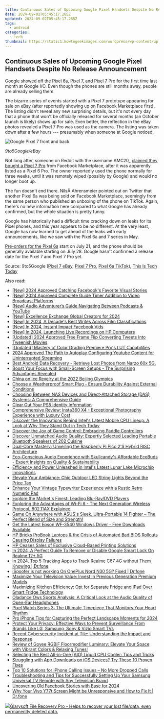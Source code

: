 ```yaml
---
title: Continuous Sales of Upcoming Google Pixel Handsets Despite No Release Announcement
date: 2024-09-01T05:45:17.265Z
updated: 2024-09-02T05:45:17.265Z
tags:
  - android
categories:
  - tech
thumbnail: https://static1.howtogeekimages.com/wordpress/wp-content/uploads/2022/06/Pixel-7-featured-image.jpg
---
```


## Continuous Sales of Upcoming Google Pixel Handsets Despite No Release Announcement

[Google showed off the Pixel 6a, Pixel 7, and Pixel 7 Pro](https://iphone-transfer.techidaily.com/in-2024-5-ways-to-transfer-music-from-apple-iphone-6-plus-to-android-drfone-by-drfone-transfer-from-ios/) for the first time last month at Google I/O. Even though the phones are still months away, people are already selling them.

 The bizarre series of events started with a Pixel 7 prototype appearing for sale on eBay (after reportedly showing up on Facebook Marketplace first). The listing didn't reveal any new surprising details, but it's not every day that a phone that won't be officially released for several months (an October launch is likely) shows up for sale. Even better, the reflection in the eBay photos revealed a Pixel 7 Pro was used as the camera. The listing was taken down after a few hours --- presumably when someone at Google noticed.

![Google Pixel 7 front and back](https://static1.howtogeekimages.com/wordpress/wp-content/uploads/2022/06/download.jpg) 

_9to5Google/eBay_

 Not long after, someone on Reddit with the username AMC20\_ [claimed they bought a Pixel 7 Pro](https://www.reddit.com/r/GooglePixel/comments/v1wl46/i%5Fbought%5Fone%5Fof%5Fthe%5Fgoogle%5F7%5Fpro%5Fprototypes/) from Facebook Marketplace, after it was apparently listed as a Pixel 6 Pro. The owner reportedly used the phone normally for three weeks, until it was remotely wiped (possibly by Google) and would no longer boot up.

 The fun doesn't end there. NilsÂ Ahrensmeier pointed out on Twitter that another Pixel 6a was being sold on Facebook Marketplace, seemingly from the same person who published an unboxing of the phone on TikTok. Again, there's no new information here compared to what Google has already confirmed, but the whole situation is pretty funny.

 Google has historically had a difficult time cracking down on leaks for its Pixel phones, and this year appears to be no different. At the very least, Google has now learned to get ahead of the leaks with early announcements, like we saw with the Pixel 6a and 7 series in May.

[Pre-orders for the Pixel 6a](https://store.google.com/product/pixel%5F6a?hl=en-US) start on July 21, and the phone should be generally available starting on July 28\. Google hasn't confirmed a release date for the Pixel 7 and Pixel 7 Pro yet.

 Source: 9to5Google ([Pixel 7 eBay](https://9to5google.com/2022/05/30/pixel-7-ebay-prototype/), [Pixel 7 Pro](https://9to5google.com/2022/06/01/someone-used-the-pixel-7-pro-for-three-weeks-without-realizing-it/), [Pixel 6a TikTok](https://9to5google.com/2022/06/03/google-pixel-6a-unboxing/)), [This Is Tech Today](https://twitter.com/thisistechtoday/status/1531380976412069888)

<ins class="adsbygoogle"
     style="display:block"
     data-ad-format="autorelaxed"
     data-ad-client="ca-pub-7571918770474297"
     data-ad-slot="1223367746"></ins>



<ins class="adsbygoogle"
     style="display:block"
     data-ad-client="ca-pub-7571918770474297"
     data-ad-slot="8358498916"
     data-ad-format="auto"
     data-full-width-responsive="true"></ins>

<span class="atpl-alsoreadstyle">Also read:</span>
<div><ul>
<li><a href="https://facebook-clips.techidaily.com/new-2024-approved-catching-facebooks-favorite-visual-stories/"><u>[New] 2024 Approved  Catching Facebook's Favorite Visual Stories</u></a></li>
<li><a href="https://on-screen-recording.techidaily.com/new-2024-approved-complete-guide-timer-addition-to-video-broadcast-platforms/"><u>[New] 2024 Approved  Complete Guide  Timer Addition to Video Broadcast Platforms</u></a></li>
<li><a href="https://extra-tips.techidaily.com/new-audio-adventurers-guide-navigating-between-podcasts-and-youtube/"><u>[New] Audio Adventurer’s Guide  Navigating Between Podcasts & YouTube</u></a></li>
<li><a href="https://facebook-video-footage.techidaily.com/new-excellence-exchange-global-creators-for-2024/"><u>[New] Excellence Exchange  Global Creators for 2024</u></a></li>
<li><a href="https://fox-info.techidaily.com/new-in-2024-a-decades-best-writes-across-film-classifications/"><u>[New] In 2024, A Decade's Best Writes Across Film Classifications</u></a></li>
<li><a href="https://facebook-clips.techidaily.com/new-in-2024-instant-impact-facebook-vids/"><u>[New] In 2024, Instant Impact  Facebook Vids</u></a></li>
<li><a href="https://screen-activity-recording.techidaily.com/new-in-2024-launching-live-recordings-on-hp-computers/"><u>[New] In 2024, Launching Live Recordings on HP Computers</u></a></li>
<li><a href="https://twitter-videos.techidaily.com/updated-2024-approved-free-frame-flip-converting-tweets-into-tweenish-movies/"><u>[Updated] 2024 Approved  Free Frame Flip  Converting Tweets Into Tweenish Movies</u></a></li>
<li><a href="https://extra-skills.techidaily.com/updated-mastery-of-color-grading-premiere-pros-lut-capabilities/"><u>[Updated] Mastery of Color Grading  Premiere Pro's LUT Capabilities</u></a></li>
<li><a href="https://facebook-video-recording.techidaily.com/2024-approved-the-path-to-autoplay-configuring-youtube-content-for-uninterrupted-streaming/"><u>2024 Approved  The Path to Autoplay  Configuring Youtube Content for Uninterrupted Streaming</u></a></li>
<li><a href="https://phone-solutions.techidaily.com/best-android-data-recovery-retrieve-lost-photos-from-narzo-60x-5g-by-fonelab-android-recover-photos/"><u>Best Android Data Recovery - Retrieve Lost Photos from Narzo 60x 5G.</u></a></li>
<li><a href="https://hardware-updates.techidaily.com/boost-your-focus-with-small-screen-setups-the-surprising-advantages-revealed/"><u>Boost Your Focus with Small-Screen Setups - The Surprising Advantages Revealed</u></a></li>
<li><a href="https://extra-information.techidaily.com/china-on-ice-revelry-at-the-2022-beijing-olympics/"><u>China on Ice  Revelry at the 2022 Beijing Olympics</u></a></li>
<li><a href="https://hardware-updates.techidaily.com/choose-a-weatherproof-smart-plug-ensure-durability-against-external-conditions/"><u>Choose a Weatherproof Smart Plug - Ensure Durability Against External Conditions</u></a></li>
<li><a href="https://hardware-updates.techidaily.com/choosing-between-nas-devices-and-direct-attached-storage-das-systems-a-comprehensive-guide/"><u>Choosing Between NAS Devices and Direct-Attached Storage (DAS) Systems: A Comprehensive Guide</u></a></li>
<li><a href="https://games-able.techidaily.com/clear-out-your-ps5-identity-information/"><u>Clear Out Your PS5 Identity Information</u></a></li>
<li><a href="https://hardware-updates.techidaily.com/comprehensive-review-insta360-x4-exceptional-photography-experience-with-luxury-cost/"><u>Comprehensive Review: Insta360 X4 - Exceptional Photography Experience with Luxury Cost</u></a></li>
<li><a href="https://hardware-updates.techidaily.com/discover-the-innovations-behind-intels-latest-mobile-cpu-lineup-a-look-at-why-they-stand-out-in-tech-today/"><u>Discover the Innovations Behind Intel's Latest Mobile CPU Lineup: A Look at Why They Stand Out in Tech Today</u></a></li>
<li><a href="https://hardware-updates.techidaily.com/discover-the-joy-of-game-control-embracing-paddle-controllers/"><u>Discover the Joy of Game Control: Embracing Paddle Controllers</u></a></li>
<li><a href="https://hardware-updates.techidaily.com/discover-unmatched-audio-quality-expertly-selected-leading-portable-bluetooth-speakers-of-202-cuisine/"><u>Discover Unmatched Audio Quality: Expertly Selected Leading Portable Bluetooth Speakers of 202 Cuisine</u></a></li>
<li><a href="https://hardware-updates.techidaily.com/dual-core-mastery-unveiling-the-raspberry-pi-pico-2s-hybrid-risc-architecture/"><u>Dual-Core Mastery: Unveiling the Raspberry Pi Pico 2'S Hybrid RISC Architecture</u></a></li>
<li><a href="https://hardware-updates.techidaily.com/eco-conscious-audio-experience-with-skullcandys-affordable-ecobuds-expert-insights-on-quality-and-sustainability/"><u>Eco-Conscious Audio Experience with Skullcandy's Affordable EcoBuds - Expert Insights on Quality & Sustainability</u></a></li>
<li><a href="https://hardware-updates.techidaily.com/efficiency-and-power-unleashed-in-intels-latest-lunar-lake-microchip-innovations/"><u>Efficiency and Power Unleashed in Intel's Latest Lunar Lake Microchip Innovations</u></a></li>
<li><a href="https://hardware-updates.techidaily.com/elevate-your-ambiance-chic-outdoor-led-string-lights-beyond-the-price-tag/"><u>Elevate Your Ambiance: Chic Outdoor LED String Lights Beyond the Price Tag</u></a></li>
<li><a href="https://hardware-updates.techidaily.com/enhance-your-vintage-typewriter-experience-with-a-rustic-retro-numeric-pad/"><u>Enhance Your Vintage Typewriter Experience with a Rustic Retro Numeric Pad</u></a></li>
<li><a href="https://hardware-updates.techidaily.com/explore-the-markets-finest-leading-blu-raydvd-players/"><u>Explore the Market's Finest: Leading Blu-Ray/DVD Players</u></a></li>
<li><a href="https://hardware-updates.techidaily.com/exploring-the-advantages-of-wi-fi-6-the-next-generation-wireless-protocol-80211ax-explained/"><u>Exploring the Advantages of Wi-Fi 6 - The Next Generation Wireless Protocol, 802.11AX Explained</u></a></li>
<li><a href="https://hardware-updates.techidaily.com/game-on-anywhere-with-asuss-sleek-ultra-portable-14-fighter-the-perfect-blend-of-size-and-strength/"><u>Game On Anywhere with ASUS's Sleek, Ultra-Portable 14 Fighter – The Perfect Blend of Size and Strength!</u></a></li>
<li><a href="https://driver-download.techidaily.com/get-the-latest-epson-wf-3540-windows-driver-free-downloads-available/"><u>Get the Latest Epson WF-3540 Windows Driver - Free Downloads Available</u></a></li>
<li><a href="https://hardware-help.techidaily.com/hp-bricks-probook-laptops-and-the-crisis-of-automated-bad-bios-rollouts-causing-display-failures/"><u>HP Bricks ProBook Laptops & the Crisis of Automated Bad BIOS Rollouts Causing Display Failures</u></a></li>
<li><a href="https://hardware-updates.techidaily.com/hp-ceases-sales-of-exclusive-cloud-based-printing-solutions/"><u>HP Ceases Sales of Exclusive Cloud-Based Printing Solutions</u></a></li>
<li><a href="https://easy-unlock-android.techidaily.com/in-2024-a-perfect-guide-to-remove-or-disable-google-smart-lock-on-realme-12plus-5g-by-drfone-android/"><u>In 2024, A Perfect Guide To Remove or Disable Google Smart Lock On Realme 12+ 5G</u></a></li>
<li><a href="https://android-location-track.techidaily.com/in-2024-top-5-tracking-apps-to-track-realme-c67-4g-without-them-knowing-drfone-by-drfone-virtual-android/"><u>In 2024, Top 5 Tracking Apps to Track Realme C67 4G without Them Knowing | Dr.fone</u></a></li>
<li><a href="https://fake-location.techidaily.com/ispoofer-is-not-working-on-oneplus-nord-n30-5g-fixed-drfone-by-drfone-virtual-android/"><u>iSpoofer is not working On OnePlus Nord N30 5G? Fixed | Dr.fone</u></a></li>
<li><a href="https://hardware-updates.techidaily.com/maximize-your-television-value-invest-in-previous-generation-premium-models/"><u>Maximize Your Television Value: Invest in Previous Generation Premium Models</u></a></li>
<li><a href="https://hardware-updates.techidaily.com/maximizing-kitchen-efficiency-opt-for-separate-fridge-and-ipad-over-smart-fridge-technology/"><u>Maximizing Kitchen Efficiency: Opt for Separate Fridge and iPad Over Smart Fridge Technology</u></a></li>
<li><a href="https://hardware-updates.techidaily.com/oladance-ows-sports-analysis-a-critical-look-at-the-audio-quality-of-open-ear-headphones/"><u>Oladance Ows Sports Analysis: A Critical Look at the Audio Quality of Open-Ear Headphones</u></a></li>
<li><a href="https://hardware-updates.techidaily.com/pixel-watch-series-3-the-ultimate-timepiece-that-monitors-your-heart-rhythm/"><u>Pixel Watch Series 3: The Ultimate Timepiece That Monitors Your Heart Rhythm</u></a></li>
<li><a href="https://extra-support.techidaily.com/pro-iphone-tips-for-capturing-the-perfect-landscape-moments-for-2024/"><u>Pro iPhone Tips for Capturing the Perfect Landscape Moments for 2024</u></a></li>
<li><a href="https://hardware-updates.techidaily.com/protect-your-privacy-effective-ways-to-prevent-surveillance-from-brands-like-lg-samsung-sony-and-vizio-smart-tvs/"><u>Protect Your Privacy: Effective Ways to Prevent Surveillance From Brands Like LG, Samsung, Sony & Vizio Smart TVs</u></a></li>
<li><a href="https://hardware-updates.techidaily.com/recent-cybersecurity-incident-at-tile-understanding-the-impact-and-response/"><u>Recent Cybersecurity Incident at Tile: Understanding the Impact and Response</u></a></li>
<li><a href="https://hardware-updates.techidaily.com/review-of-govee-rgbif-floormodifier-luminary-elevate-your-space-with-vibrant-colors-and-relaxing-tunes/"><u>Review of Govee RGBiF Floormodifier Luminary: Elevate Your Space with Vibrant Colors & Relaxing Tunes!</u></a></li>
<li><a href="https://hardware-updates.techidaily.com/selecting-the-best-all-in-one-aio-liquid-cpu-cooler-tips-and-tricks/"><u>Selecting the Best All-in-One (AIO) Liquid CPU Cooler: Tips and Tricks</u></a></li>
<li><a href="https://fox-that.techidaily.com/struggling-with-app-downloads-on-ios-devices-try-these-10-proven-fixes/"><u>Struggling with App Downloads on iOS Devices? Try These 10 Proven Fixes</u></a></li>
<li><a href="https://fox-that.techidaily.com/1721466952596-top-10-solutions-for-iphone-calling-issues-no-more-dropped-calls/"><u>Top 10 Solutions for iPhone Calling Issues – No More Dropped Calls</u></a></li>
<li><a href="https://tech-revival.techidaily.com/troubleshooting-and-tips-for-successfully-setting-up-your-samsung-universal-tv-remote-with-any-television-brand/"><u>Troubleshooting and Tips for Successfully Setting Up Your Samsung Universal TV Remote with Any Television Brand</u></a></li>
<li><a href="https://facebook-video-content.techidaily.com/uncovering-old-facebook-stories-with-ease-for-2024/"><u>Uncovering Old Facebook Stories with Ease for 2024</u></a></li>
<li><a href="https://howto.techidaily.com/why-your-vivo-y77t-screen-might-be-unresponsive-and-how-to-fix-it-drfone-by-drfone-fix-android-problems-fix-android-problems/"><u>Why Your Vivo Y77t Screen Might be Unresponsive and How to Fix It | Dr.fone</u></a></li>
</ul></div>

<!-- affiliate ads begin -->
<a href="https://order.glarysoft.com/order/checkout.php?PRODS=35408920&QTY=1&AFFILIATE=108875&CART=1"><img src="https://secure.avangate.com/images/merchant/6734fa703f6633ab896eecbdfad8953a/products/FR-200-1.png" border="0">Glarysoft File Recovery Pro - Helps to recover your lost file/data, even permanently deleted data. </a>
<!-- affiliate ads end -->